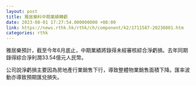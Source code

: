 ```yaml
---
layout: post
title: 雅居樂料中期業績轉虧
date: 2023-08-01 17:27:54.000000000 +08:00
link: https://news.rthk.hk/rthk/ch/component/k2/1711587-20230801.htm
categories: rthk
---
```


雅居樂預計，截至今年6月底止，中期業績將錄得未經審核綜合淨虧損。去年同期錄得綜合淨利潤33.54億元人民幣。

公司說淨虧損主要因為房地產行業銷售下行，導致整體物業銷售面積下降。匯率波動亦導致預期匯兌損失。
